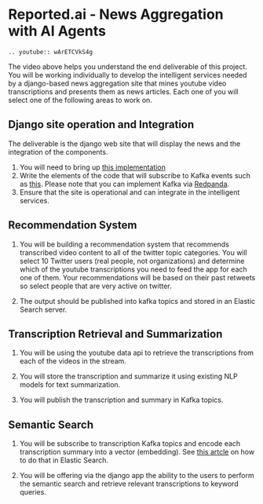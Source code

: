 # Reported.ai - News Aggregation with AI Agents


```{eval-rst}
.. youtube:: wArETCVkS4g
```

The video above helps you understand the end deliverable of this project. You will be working individually to develop the intelligent services needed by a django-based news aggregation site that mines youtube video transcriptions and presents them as news articles. Each one of you will select one of the following areas to work on.


## Django site operation and Integration

The deliverable is the django web site that will display the news and the integration of the components.

1. You will need to bring up [this implementation](https://realpython.com/build-a-content-aggregator-python/) 
2. Write the elements of the code that will subscribe to Kafka events such as [this](https://github.com/addu390/django-kafka). Please note that you can implement Kafka via [Redpanda](https://redpanda.com/). 
3. Ensure that the site is operational and can integrate in the intelligent services.

## Recommendation System

1. You will be building a recommendation system that recommends transcribed video content to all of the twitter topic categories. You will select 10 Twitter users (real people, not organizations) and determine which of the youtube transcriptions you need to feed the app for each one of them.  Your recommendations will be based on their past retweets so select people that are very active on twitter. 

2. The output should be published into kafka topics and stored in an Elastic Search server. 
   

## Transcription Retrieval and Summarization

1. You will be using the youtube data api to retrieve the transcriptions from each of the videos in the stream. 

2. You will store the transcription and summarize it using existing NLP models for text summarization. 

3. You will publish the transcription and summary in Kafka topics.  

## Semantic Search

1. You will be subscribe to transcription Kafka topics and  encode each transcription summary into a vector (embedding). See [this artcle](https://medium.com/version-1/vector-based-semantic-search-using-elasticsearch-48d7167b38f5) on how to do that in Elastic Search. 

2. You will be offering via the django app the ability to the users to perform the semantic search and retrieve relevant transcriptions to keyword queries.





